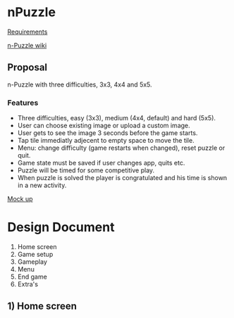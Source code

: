 nPuzzle
=======

[Requirements](http://apps.mprog.nl/projects/n-puzzle-android)

[n-Puzzle wiki](http://en.wikipedia.org/wiki/15_puzzle)


## Proposal

n-Puzzle with three difficulties, 3x3, 4x4 and 5x5.

### Features
* Three difficulties, easy (3x3), medium (4x4, default) and hard (5x5).
* User can choose existing image or upload a custom image.
* User gets to see the image 3 seconds before the game starts.
* Tap tile immediatly adjecent to empty space to move the tile.
* Menu: change difficulty (game restarts when changed), reset puzzle or quit.
* Game state must be saved if user changes app, quits etc.
* Puzzle will be timed for some competitive play.
* When puzzle is solved the player is congratulated and his time is shown in a new activity.

[Mock up](https://github.com/JulianRR/nPuzzle)


# Design Document

1. Home screen
2. Game setup
3. Gameplay
4. Menu
5. End game
6. Extra's

## 1) Home screen
